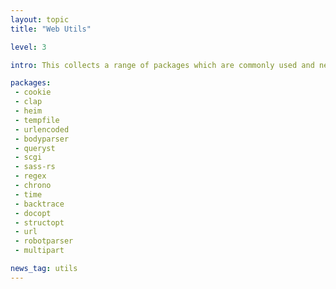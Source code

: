 ```yaml
---
layout: topic
title: "Web Utils"

level: 3

intro: This collects a range of packages which are commonly used and needed in web development, like URL or HTTP-Body-parsers.

packages:
 - cookie
 - clap
 - heim
 - tempfile
 - urlencoded
 - bodyparser
 - queryst
 - scgi
 - sass-rs
 - regex
 - chrono
 - time
 - backtrace
 - docopt
 - structopt
 - url
 - robotparser
 - multipart

news_tag: utils
---
```


